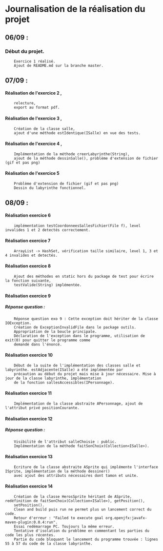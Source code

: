 # Journalisation de la réalisation du projet

## 06/09 : 
###     Début du projet.
        Exercice 1 réalisé. 
        Ajout de README.md sur la branche master.
        
## 07/09 : 
####     Réalisation de l'exercice 2 ,
        relecture, 
        export au format pdf.
####     Réalisation de l'exercice 3 , 
        Création de la classe salle, 
        ajout d'une méthode estIdentique(ISalle) en vue des tests.
####    Réalisation de l'exercice 4 ,
        Implémentation de la méthode creerLabyrinthe(String),
        ajout de la méthode dessinSalle(), problème d'extension de fichier (gif et pas png)
####    Réalisation de l'exercice 5
        Problème d'extension de fichier (gif et pas png)
        Dessin du labyrinthe fonctionnel.
## 08/09 :
####    Réalisation exercice 6
        implémentation testCoordonneesSallesFichier(File f), level invalides 1 et 2 detectés correctement.
####    Réalisation exercice 7
        ArrayList -> HashSet, vérification taille similaire, level 1, 3 et 4 invalides et detectés.
####    Réalisation exercice 8
        Ajout des méthodes en static hors du package de test pour écrire la fonction suivante,
        testValide(String) implémentée.
####    Réalisation exercice 9
#####   Réponse question :
        Réponse question exo 9 : Cette exception doit hériter de la classe IOException.
        Création de ExceptionInvalidFile dans le package outils.
        Appropriation de la boucle principale.
        Déclaration de l'exception dans le programme, utilisation de exit(0) pour quitter le programme comme
        demandé dans l'énoncé.
####    Réalisation exercice 10
        Début de la suite de l'implémentation des classes salle et labyrinthe. estAdjacente(ISalle) a été implémentée par 
        précaution au début du projet mais mise à jour nécessaire. Mise à jour de la classe labyrinthe, implémentation
        de la fonction sallesAccessibles(IPersonnage).
####    Réalisation exercice 11
        Implémentation de la classe abstraite APersonnage, ajout de l'attribut privé positionCourante.
####    Réalisation exercice 12
#####   Réponse question :
        Visibilité de l'attribut salleChoisie : public. 
        Implémentation de la méthode faitSonChoix(Collection<ISalle>).
####    Réalisation exercice 13
        Ecriture de la classe abstraite ASprite qui implémente l'interface ISprite, implémentation de la méthode dessiner()
        avec ajout des attributs nécessaires dont tamon et unite.
####    Réalisation exercice 14
        Création de la classe HerosSprite héritant de ASprite, redéfinition de faitSonChoix(Collection<ISalle>), getPosition(),
        setPosition().
        Clean and build puis run ne permet plus un lancement correct du code.
        Retour d'erreur : "Failed to execute goal org.openjfx:javafx-maven-plugin:0.0.4:run".
        Essai redémarrage PC. Toujours la même erreur.
        Tentative d'isolation du problème en commentant les parties du code les plus récentes.
        Partie du code bloquant le lancement du programme trouvée : lignes 55 à 57 du code de la classe labyrinthe.



